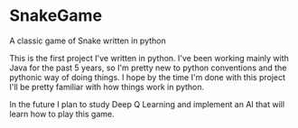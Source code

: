 # SnakeGame
A classic game of Snake written in python

This is the first project I've written in python. I've been working mainly with Java for the past 5 years, so I'm pretty new to python conventions and the pythonic way of doing things. I hope by the time I'm done with this project I'll be pretty familiar with how things work in python. 

In the future I plan to study Deep Q Learning and implement an AI that will learn how to play this game. 
